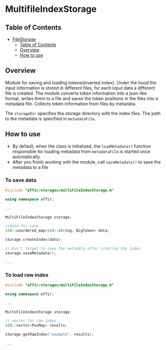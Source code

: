 # MultifileIndexStorage
## Table of Contents
<!-- TOC -->
* [FileStorage](#filestorage)
    * [Table of Contents](#table-of-contents)
    * [Overview](#overview)
    * [How to use](#how-to-use)
<!-- TOC -->
## Overview
Module for saving and loading tokens(inverted index).
Under the hood the input information is stored in different files, for each input data a different file is created.
The module converts token information into a json-like format, writes them to a file and saves the token positions in the files into a metadata file. Collects token information from files by metadata.

The `storageDir` specifies the storage directory with the index files. 
The path to the metadata is specified in `metadataFile`. 

## How to use
- By default, when the class is initialized, the `loadMetadata()` function responsible for
  loading metadata from `metadataFile` is started once automatically.
- After you finish working with the module, call `saveMetadata()` to save the metadata to a file

### To save data
```c++
#include "affir/storages/multiFileIndexStorage.h"

using namespace affir;

...

MultiFileIndexStorage storage;

//data for save
std::unordered_map<std::string, BigToken> data;

storage.createIndex(data);

// Don't forget to save the metadata after creating the index
storage.saveMetadata();

...

```
### To load raw index
```c++
#include "affir/storages/multiFileIndexStorage.h"

using namespace affir;

...

MultiFileIndexStorage storage;

// vector for raw index
std::vector<PosMap> results;

storage.getRawIndex("example", results);

...

```